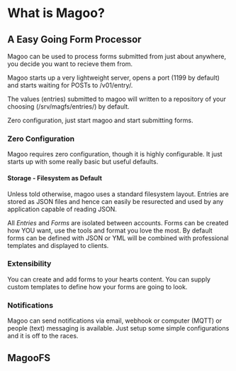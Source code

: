 # What is Magoo?

## A Easy Going Form Processor

Magoo can be used to process forms submitted from just about anywhere,
you decide you want to recieve them from.

Magoo starts up a very lightweight server, opens a port (1199 by
default) and starts waiting for POSTs to /v01/entry/.

The values (entries) submitted to magoo will written to a repository of your
choosing (/srv/magfs/entries/) by default.

Zero configuration, just start magoo and start submitting forms.

### Zero Configuration

Magoo requires zero configuration, though it is highly configurable.
It just starts up with some really basic but useful defaults.

#### Storage - Filesystem as Default

Unless told otherwise, magoo uses a standard filesystem layout.
Entries are stored as JSON files and hence can easily be resurected
and used by any application capable of reading JSON.

All _Entries_ and _Forms_ are isolated between accounts.  Forms can be
created how YOU want, use the tools and format you love the most.  By 
default forms can be defined with JSON or YML will be combined with
professional templates and displayed to clients.

### Extensibility

You can create and add forms to your hearts content. You can supply
custom templates to define how your forms are going to look.

### Notifications

Magoo can send notifications via email, webhook or computer (MQTT) or
people (text) messaging is available. Just setup some simple
configurations and it is off to the races.

## MagooFS
